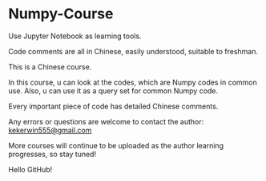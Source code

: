 # Numpy-Course
Use Jupyter Notebook as learning tools.

Code comments are all in Chinese, easily understood, suitable to freshman.

This is a Chinese course.

In this course, u can look at the codes, which are Numpy codes in common use. Also, u can use it as a query set for common Numpy code.

Every important piece of code has detailed Chinese comments.

Any errors or questions are welcome to contact the author: kekerwin555@gmail.com

More courses will continue to be uploaded as the author learning progresses, so stay tuned!

Hello GitHub!

